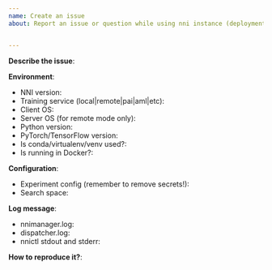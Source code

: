 ```yaml
---
name: Create an issue
about: Report an issue or question while using nni instance (deployment).


---
```


**Describe the issue**:



**Environment**:
- NNI version:
- Training service (local|remote|pai|aml|etc):
- Client OS:
- Server OS (for remote mode only):
- Python version:
- PyTorch/TensorFlow version:
- Is conda/virtualenv/venv used?:
- Is running in Docker?:


**Configuration**:
 - Experiment config (remember to remove secrets!):
 - Search space:


**Log message**:
 - nnimanager.log:
 - dispatcher.log:
 - nnictl stdout and stderr:
 
<!--
Where can you find the log files:
LOG: https://github.com/microsoft/nni/blob/master/docs/en_US/Tutorial/HowToDebug.md#experiment-root-director
STDOUT/STDERR: https://github.com/microsoft/nni/blob/master/docs/en_US/Tutorial/Nnictl.md#nnictl%20log%20stdout
-->


**How to reproduce it?**: